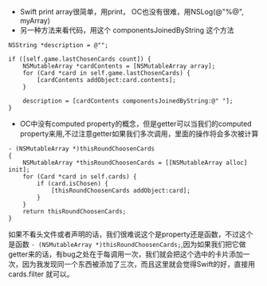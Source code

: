 - Swift print array很简单，用print， OC也没有很难，用NSLog(@"%@", myArray)
- 另一种方法来看代码，用这个 componentsJoinedByString 这个方法

```
NSString *description = @"";
    
if ([self.game.lastChosenCards count]) {
    NSMutableArray *cardContents = [NSMutableArray array];
    for (Card *card in self.game.lastChosenCards) {
        [cardContents addObject:card.contents];
    }
    
    description = [cardContents componentsJoinedByString:@" "];
}
```


- OC中没有computed property的概念，但是getter可以当我们的computed property来用,不过注意getter如果我们多次调用，里面的操作将会多次被计算

```
- (NSMutableArray *)thisRoundChoosenCards
{
    NSMutableArray *thisRoundChoosenCards = [[NSMutableArray alloc] init];
    for (Card *card in self.cards) {
        if (card.isChosen) {
            [thisRoundChoosenCards addObject:card];
        }
    }
    return thisRoundChoosenCards;
}
```

如果不看头文件或者声明的话，我们很难说这个是property还是函数，不过这个是函数 `- (NSMutableArray *)thisRoundChoosenCards;`,因为如果我们把它做getter来的话，有bug之处在于每调用一次，我们就会把这个选中的卡片添加一次，因为我发现同一个东西被添加了三次，而且这里就会觉得Swift的好，直接用 cards.filter 就可以。

